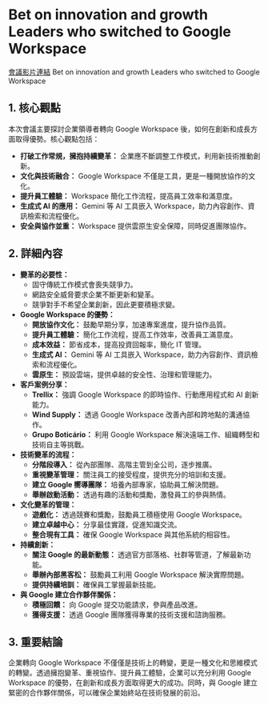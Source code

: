 # Bet on innovation and growth Leaders who switched to Google Workspace
[會議影片連結](https://www.youtube.com/watch?v=ageJkRo0KQA)
Bet on innovation and growth Leaders who switched to Google Workspace

## 1. 核心觀點

本次會議主要探討企業領導者轉向 Google Workspace 後，如何在創新和成長方面取得優勢。核心觀點包括：

*   **打破工作常規，擁抱持續變革：** 企業應不斷調整工作模式，利用新技術推動創新。
*   **文化與技術融合：** Google Workspace 不僅是工具，更是一種開放協作的文化。
*   **提升員工體驗：** Workspace 簡化工作流程，提高員工效率和滿意度。
*   **生成式 AI 的應用：** Gemini 等 AI 工具嵌入 Workspace，助力內容創作、資訊檢索和流程優化。
*   **安全與協作並重：** Workspace 提供雲原生安全保障，同時促進團隊協作。

## 2. 詳細內容

*   **變革的必要性：**
    *   固守傳統工作模式會喪失競爭力。
    *   網路安全威脅要求企業不斷更新和變革。
    *   競爭對手不希望企業創新，因此更要積極求變。
*   **Google Workspace 的優勢：**
    *   **開放協作文化：** 鼓勵早期分享，加速專案進度，提升協作品質。
    *   **提升員工體驗：** 簡化工作流程，提高工作效率，改善員工滿意度。
    *   **成本效益：** 節省成本，提高投資回報率，簡化 IT 管理。
    *   **生成式 AI：** Gemini 等 AI 工具嵌入 Workspace，助力內容創作、資訊檢索和流程優化。
    *   **雲原生：** 預設雲端，提供卓越的安全性、治理和管理能力。
*   **客戶案例分享：**
    *   **Trellix：** 強調 Google Workspace 的即時協作、行動應用程式和 AI 創新能力。
    *   **Wind Supply：** 透過 Google Workspace 改善內部和跨地點的溝通協作。
    *   **Grupo Boticário：** 利用 Google Workspace 解決遠端工作、組織轉型和技術自主等挑戰。
*   **技術變革的流程：**
    *   **分階段導入：** 從內部團隊、高階主管到全公司，逐步推廣。
    *   **重視變革管理：** 關注員工的接受程度，提供充分的培訓和支援。
    *   **建立 Google 嚮導團隊：** 培養內部專家，協助員工解決問題。
    *   **舉辦啟動活動：** 透過有趣的活動和獎勵，激發員工的參與熱情。
*   **文化變革的管理：**
    *   **遊戲化：** 透過競賽和獎勵，鼓勵員工積極使用 Google Workspace。
    *   **建立卓越中心：** 分享最佳實踐，促進知識交流。
    *   **整合現有工具：** 確保 Google Workspace 與其他系統的相容性。
*   **持續創新：**
    *   **關注 Google 的最新動態：** 透過官方部落格、社群等管道，了解最新功能。
    *   **舉辦內部黑客松：** 鼓勵員工利用 Google Workspace 解決實際問題。
    *   **提供持續培訓：** 確保員工掌握最新技能。
*   **與 Google 建立合作夥伴關係：**
    *   **積極回饋：** 向 Google 提交功能請求，參與產品改進。
    *   **獲得支援：** 透過 Google 團隊獲得專業的技術支援和諮詢服務。

## 3. 重要結論

企業轉向 Google Workspace 不僅僅是技術上的轉變，更是一種文化和思維模式的轉變。透過擁抱變革、重視協作、提升員工體驗，企業可以充分利用 Google Workspace 的優勢，在創新和成長方面取得更大的成功。同時，與 Google 建立緊密的合作夥伴關係，可以確保企業始終站在技術發展的前沿。
